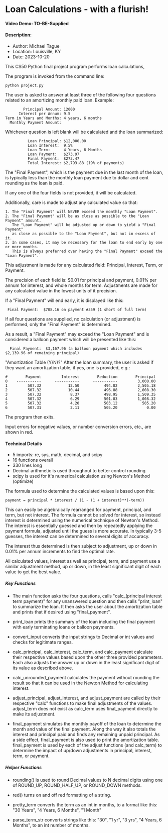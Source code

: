 # Loan Calculations - with a flurish!
#### Video Demo: TO-BE-Supplied
#### Description:

* Author:   Michael Tague
* Location: Louisville, KY
* Date:     2023-10-20

This CS50 Python final project program performs loan calculations,

The program is invoked from the command line:

    python project.py

The user is asked to answer at least three of the following four questions related to an amortizing monthly paid loan.  Example:

            Principal Amount: 12000
          Interest per Annum: 9.5
    Term in Years and Months: 4 years, 6 months
      Monthly Payment Amount:

Whichever question is left blank will be calculated and the loan summarized:

              Loan Principal: $12,000.00
              Loan Interest:  9.5%
              Loan Term:      4 Years, 6 Months
              Loan Payment:   $273.97
              Final Payment:  $273.47
              Total Interest: $2,793.88 (19% of payments)

The "Final Payment", which is the payment due in the last month of the loan, is typically less than the monthly loan payment due to dollar and cent rounding as the loan is paid.

If any one of the four fields is not provided, it will be calculated.

Additionally, care is made to adjust any calculated value so that:

    1. The "Final Payment" will NEVER exceed the monthly "Loan Payment".
    2. The "Final Payment" will be as close as possible to the "Loan Payment" amount.
       The "Loan Payment" will be adjusted up or down to yield a "Final Payment"
       as close as possible to the "Loan Payment", but not in excess of it.
    3. In some cases, it may be necessary for the loan to end early by one or more months.
       This is always preferred over having the "Final Payment" exceed the "Loan Payment".

This adjustment is made for any calculated field: Principal, Interest, Term, or Payment.

The precision of each field is:  $0.01 for principal and payment, 0.01% per annum for interest, and whole months for term.  Adjustments are made for any calculated value in the lowest units of it precision.

If a "Final Payment" will end early, it is displayed like this:

     Final Payment:  $708.16 on payment #359 (1 short of full term)

If all four questions are supplied, no calculation (or adjustment) is performed, only the "Final Payment" is determined.

As a result, a "Final Payment" may exceed the "Loan Payment" and is considered a balloon payment which will be presented like this:

      Final Payment:  $3,167.96 (a balloon payment which includes $2,139.96 of remaining principal)

"Amortization Table (Y/N)?"  After the loan summary, the user is asked if they want an amortization table, if yes, one is provided, e.g.:

    #        Payment         Interest        Reduction        Principal
    0    -----------      -----------      -----------         3,000.00
    1         507.32            12.50           494.82         2,505.18
    2         507.32            10.44           496.88         2,008.30
    3         507.32             8.37           498.95         1,509.35
    4         507.32             6.29           501.03         1,008.32
    5         507.32             4.20           503.12           505.20
    6         507.31             2.11           505.20             0.00

The program then exits.

Input errors for negative values, or number conversion errors, etc., are shown in red.

#### Technical Details

* 5 imports: re, sys, math, decimal, and scipy
* 16 functions overall
* 330 lines long
* Decimal arithmetic is used throughout to better control rounding
* scipy is used for it's numerical calculation using Newton's Method (optimize)

The formula used to determine the calculated values is based upon this:

    payment = principal * interest / (1 - (1 + interest)**(-term))

This can easily be algebraically rearranged for payment, principal, and term, but not interest.  The formula cannot be solved for interest, so instead interest is determined using the numerical technique of Newton's Method.   The interest is essentially guessed and then by repeatedly applying the payment formula, adjusted until the guess is more accurate.  In typically 3-5 guesses, the interest can be determined to several digits of accuracy.

The interest thus determined is then subject to adjustment, up or down in 0.01% per annum increments to find the optimal rate.

All calculated values, interest as well as principal, term, and payment use a similar adjustment method, up or down, in the least significant digit of each value to get the best value.

##### Key Functions
- The main function asks the four questions, calls "calc_(principal interest term payment)" for any unanswered question and then calls "print_loan" to summarize the loan.  It then asks the user about the amortization table and prints that if desired using "final_payment".

- print_loan prints the summary of the loan including the final payment with early terminating loans or balloon payments.

- convert_input converts the input strings to Decimal or int values and checks for legitimate ranges.

- calc_principal, calc_interest, calc_term, and calc_payment calculate their respective values based upon the other three provided parameters.  Each also adjusts the answer up or down in the least significant digit of its value as described above.

- calc_unrounded_payment calculates the payment without rounding the result so that it can be used in the Newton Method for calculating interest.

- adjust_principal, adjust_interest, and adjust_payment are called by their respective "calc" functions to make final adjustments of the values.  adjust_term does not exist as calc_term uses final_payment directly to make its adjustment.

- final_payment simulates the monthly payoff of the loan to determine the month and value of the final payment.  Along the way it also totals the interest and principal paid and finds any remaining unpaid principal.   As a side effect, final_payment is also used to print the amortization table.  final_payment is used by each of the adjust functions (and calc_term) to determine the impact of up/down adjustments in principal, interest, term, or payment.

##### Helper Functions

- rounding() is used to round Decimal values to N decimal digits using one of ROUND_UP, ROUND_HALF_UP, or ROUND_DOWN methods.

- red() turns on and off red formatting of a string.

- pretty_term converts the term as an int in months, to a format like this:  "30 Years", "4 Years, 6 Months", "1 Month"

- parse_term_str converts strings like this: "30", "1 yr", "3 yrs", "4 Years, 6 Months", to an int number of months.
